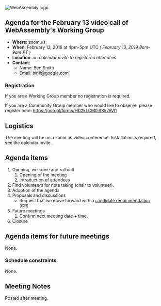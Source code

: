 ![WebAssembly logo](/images/WebAssembly.png)

## Agenda for the February 13 video call of WebAssembly's Working Group

- **Where**: zoom.us
- **When**: February 13, 2019 at 4pm-5pm UTC *( February 13, 2019 8am-9am PT )*
- **Location**: *on calendar invite to registered attendees*
- **Contact**:
    - Name: Ben Smith
    - Email: binji@google.com

### Registration

If you are a Working Group member no registration is required.

If you are a Community Group member who would like to observe, please register
here:
https://goo.gl/forms/HD2kLCM0iSKk7AVl1

## Logistics

The meeting will be on a zoom.us video conference.
Installation is required, see the calendar invite.

## Agenda items

1. Opening, welcome and roll call
    1. Opening of the meeting
    1. Introduction of attendees
1. Find volunteers for note taking (chair to volunteer).
1. Adoption of the agenda
1. Proposals and discussions
    - Request that we move forward with a [candidate recommendation](https://www.w3.org/2018/Process-20180201/#candidate-rec) (CR)
1. Future meetings
    1. Confirm next meeting date + time.
1. Closure

## Agenda items for future meetings

None.

### Schedule constraints

None.

## Meeting Notes

Posted after meeting.
